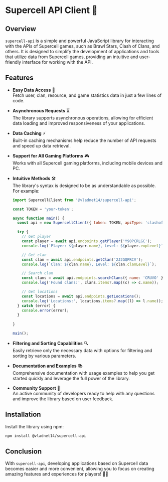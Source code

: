 # Supercell API Client 🌟

## Overview

`supercell-api` is a simple and powerful JavaScript library for interacting with the APIs of Supercell games, such as Brawl Stars, Clash of Clans, and others. It is designed to simplify the development of applications and tools that utilize data from Supercell games, providing an intuitive and user-friendly interface for working with the API.

## Features

- **Easy Data Access** 🚀  
  Fetch user, clan, resource, and game statistics data in just a few lines of code.

- **Asynchronous Requests** ⏳  
  The library supports asynchronous operations, allowing for efficient data loading and improved responsiveness of your applications.

- **Data Caching** ⚡  
  Built-in caching mechanisms help reduce the number of API requests and speed up data retrieval.

- **Support for All Gaming Platforms** 🎮  
  Works with all Supercell gaming platforms, including mobile devices and PC.

- **Intuitive Methods** 🛠️  
  The library's syntax is designed to be as understandable as possible. For example:

    ```javascript
    import SupercellClient from '@vladnet14/supercell-api';

    const TOKEN = 'your-token';
    
    async function main() {
      const api = new SupercellClient({ token: TOKEN, apiType: 'clashofclans', useProxy: true });
    
      try {
        // Get player
        const player = await api.endpoints.getPlayer('Y90PCRLGC');
        console.log(`Player: ${player.name}, Level: ${player.expLevel}`);
    
        // Get clan
        const clan = await api.endpoints.getClan('2J2GQPRCV');
        console.log(`Clan: ${clan.name}, Level: ${clan.clanLevel}`);
    
        // Search clan
        const clans = await api.endpoints.searchClans({ name: 'CRUVO' });
        console.log('Found clans:', clans.items?.map((c) => c.name));
    
        // Get locations
        const locations = await api.endpoints.getLocations();
        console.log('Locations:', locations.items?.map((l) => l.name));
      } catch (error) {
        console.error(error);
      }
      
    }
    
    main();
    ```

- **Filtering and Sorting Capabilities** 🔍  
  Easily retrieve only the necessary data with options for filtering and sorting by various parameters.

- **Documentation and Examples** 📚  
  Comprehensive documentation with usage examples to help you get started quickly and leverage the full power of the library.

- **Community Support** 👫  
  An active community of developers ready to help with any questions and improve the library based on user feedback.

## Installation

Install the library using npm:

```bash
npm install @vladnet14/supercell-api
```

## Conclusion

With `supercell-api`, developing applications based on Supercell data becomes easier and more convenient, allowing you to focus on creating amazing features and experiences for players! 🌈✨

